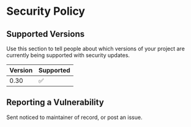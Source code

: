 # Security Policy

## Supported Versions

Use this section to tell people about which versions of your project are
currently being supported with security updates.

| Version | Supported          |
| ------- | ------------------ |
| 0.30    | :white_check_mark: |

## Reporting a Vulnerability

Sent noticed to maintainer of record, or post an issue.

